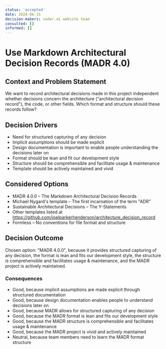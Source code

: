 ```yaml
---
status: 'accepted'
date: 2024-06-15
decision-makers: voder.ai website team
consulted: []
informed: []
---
```


# Use Markdown Architectural Decision Records (MADR 4.0)

## Context and Problem Statement

We want to record architectural decisions made in this project independent whether decisions concern the architecture ("architectural decision record"), the code, or other fields. Which format and structure should these records follow?

## Decision Drivers

- Need for structured capturing of any decision
- Implicit assumptions should be made explicit
- Design documentation is important to enable people understanding the decisions later on
- Format should be lean and fit our development style
- Structure should be comprehensible and facilitate usage & maintenance
- Template should be actively maintained and vivid

## Considered Options

- MADR 4.0.0 – The Markdown Architectural Decision Records
- Michael Nygard's template – The first incarnation of the term "ADR"
- Sustainable Architectural Decisions – The Y-Statements
- Other templates listed at <https://github.com/joelparkerhenderson/architecture_decision_record>
- Formless – No conventions for file format and structure

## Decision Outcome

Chosen option: "MADR 4.0.0", because it provides structured capturing of any decision, the format is lean and fits our development style, the structure is comprehensible and facilitates usage & maintenance, and the MADR project is actively maintained.

### Consequences

- Good, because implicit assumptions are made explicit through structured documentation
- Good, because design documentation enables people to understand decisions later on
- Good, because MADR allows for structured capturing of any decision
- Good, because the MADR format is lean and fits our development style
- Good, because the MADR structure is comprehensible and facilitates usage & maintenance
- Good, because the MADR project is vivid and actively maintained
- Neutral, because team members need to learn the MADR format structure
